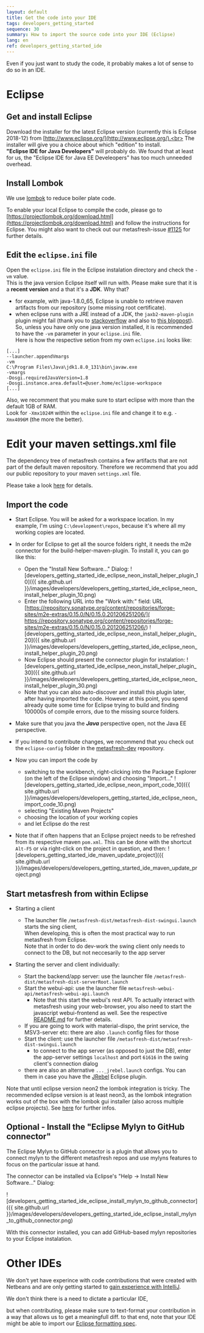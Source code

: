 ```yaml
---
layout: default
title: Get the code into your IDE
tags: developers_getting_started
sequence: 30
summary: How to import the source code into your IDE (Eclipse)
lang: en
ref: developers_getting_started_ide
---
```


Even if you just want to study the code, it probably makes a lot of sense to do so in an IDE.

# Eclipse

## Get and install Eclipse

Download the installer for the latest Eclipse version (currently this is Eclipse 2018-12) from [http://www.eclipse.org/](http://www.eclipse.org/).<br>
The installer will give you a choice about which "edition" to install.<br>
**"Eclipse IDE for Java Developers"** will probably do. We found that at least for us, the "Eclipse IDE for Java EE Develeopers" has too much unneeded overhead.

## Install Lombok

We use [lombok](https://projectlombok.org/) to reduce boiler plate code.

To enable your local Eclipse to compile the code, please go to [https://projectlombok.org/download.html](https://projectlombok.org/download.html) and follow the instructions for Eclipse. You might also want to check out our metasfresh-issue [#1125](https://github.com/metasfresh/metasfresh/issues/1125) for further details.

## Edit the `eclipse.ini` file

Open the `eclipse.ini` file in the Eclipse instalation directory and check the `-vm` value.<br>
This is the java version Eclipse itself will run with. Please make sure that it is a **recent version** and a that it's a **JDK**. Why that?
* for example, with java-1.8.0_65, Eclipse is unable to retrieve maven artifacts from our repository (some missing root certificate).
* when eclipse runs with a JRE instead of a JDK, the `jaxb2-maven-plugin` plugin might fail (thank you to [stackoverflow](https://stackoverflow.com/questions/34173363/errorlistener-missing-when-using-maven-jaxb-plugin-with-eclipse-and-m2e) and also to [this blogpost](http://diggingthroughcode.blogspot.de/2016/05/trouble-with-maven-jaxb2-plugin-and.html)).<br>
So, unless you have only one java version installed, it is recommended to have the `-vm` parameter in your `eclipse.ini` file.<br>
Here is how the respective setion from my own `eclipse.ini` looks like:

```
[...]
--launcher.appendVmargs
-vm
C:\Program Files\Java\jdk1.8.0_131\bin\javaw.exe
-vmargs
-Dosgi.requiredJavaVersion=1.8
-Dosgi.instance.area.default=@user.home/eclipse-workspace
[...]
```

Also, we recomment that you make sure to start eclipse with more than the default 1GB of RAM.<br>
Look for `-Xmx1024M` within the `eclipse.ini` file and change it to e.g. `-Xmx4096M` (the more the better).


# Edit your maven settings.xml file

The dependency tree of metasfresh contains a few artifacts that are not part of the default maven repository.
Therefore we recommend that you add our public repository to your maven `settings.xml` file.

Please take a look [here](getting_started_maven_settings) for details.

## Import the code

* Start Eclipse. You will be asked for a workspace location. In my example, I'm using `C:\development\repos`, because it's where all my working copies are located.
* In order for Eclipse to get all the source folders right, it needs the m2e connector for the build-helper-maven-plugin. To install it, you can go like this:
  - Open the "Install New Software..." Dialog:
![developers_getting_started_ide_eclipse_neon_install_helper_plugin_10]({{ site.github.url }}/images/developers/developers_getting_started_ide_eclipse_neon_install_helper_plugin_10.png)
  - Enter the following URL into the "Work with:" field: URL [https://repository.sonatype.org/content/repositories/forge-sites/m2e-extras/0.15.0/N/0.15.0.201206251206/]( https://repository.sonatype.org/content/repositories/forge-sites/m2e-extras/0.15.0/N/0.15.0.201206251206/)
![developers_getting_started_ide_eclipse_neon_install_helper_plugin_20]({{ site.github.url }}/images/developers/developers_getting_started_ide_eclipse_neon_install_helper_plugin_20.png)
  - Now Eclipse should present the connector plugin for instalation:
![developers_getting_started_ide_eclipse_neon_install_helper_plugin_30]({{ site.github.url }}/images/developers/developers_getting_started_ide_eclipse_neon_install_helper_plugin_30.png)
  - Note that you can also auto-discover and install this plugin later, after having imported the code. However at this point, you spend already quite some time for Eclipse trying to build and finding 100000s of compile errors, due to the missing source folders.
* Make sure that you java the ***Java*** perspective open, not the Java EE perspective.
* If you intend to contribute changes, we recommend that you check out the `eclipse-config` folder in the [metasfresh-dev](https://github.com/metasfresh/metasfresh-dev) repository.
* Now you can import the code by
  - switching to the workbench, right-clicking into the Package Explorer (on the left of the Eclipse window) and choosing "Import..."
![developers_getting_started_ide_eclipse_neon_import_code_10]({{ site.github.url }}/images/developers/developers_getting_started_ide_eclipse_neon_import_code_10.png)
  - selecting "Existing Maven Projects"
  - choosing the location of your working copies
  - and let Eclipse do the rest

* Note that if often happens that an Eclipse project needs to be refreshed from its respective maven `pom.xml`. This can be done with the shortcut `Alt-F5` or via right-click on the project in question, and then:
![developers_getting_started_ide_maven_update_project]({{ site.github.url }}/images/developers/developers_getting_started_ide_maven_update_project.png)


## Start metasfresh from within Eclipse

* Starting a client
  - The launcher file `/metasfresh-dist/metasfresh-dist-swingui.launch` starts the sing client,<br>When developing, this is often the most practical way to run metasfresh from Eclipse.<br>Note that in order to do dev-work the swing client only needs to connect to the DB, but not neccesarily to the app server

* Starting the server and client individually:
  - Start the backend/app server: use the launcher file `/metasfresh-dist/metasfresh-dist-serverRoot.launch`
  - Start the webui-api: use the launcher file `metasfresh-webui-api/metasfresh-webui-api.launch`
    - Note that this start the webui's rest API. To actually interact with metasfresh using your web-browser, you also need to start the javascript webui-frontend as well. See the respective [README.md](https://github.com/metasfresh/metasfresh-webui-frontend/blob/master/README.md) for further details.
  - If you are going to work with material-dispo, the print service, the MSV3-server etc: there are also `.launch` config files for those
  - Start the client: use the launcher file `/metasfresh-dist/metasfresh-dist-swingui.launch`
    - to connect to the app server (as opposed to just the DB), enter the app-server settings `localhost` and port `61616` in the swing client's connection dialog
  - there are also an alternative  `..._jrebel.launch` configs. You can them in case you have the [JRebel](http://zeroturnaround.com/software/jrebel/) Eclipse plugin.


Note that until eclipse version neon2 the lombok integration is tricky.
The recommended eclipse version is at least neon3, as the lombok integration works out of the box with the lombok gui installer (also across multiple eclipse projects). See [here](http://stackoverflow.com/questions/42444457/lombok-does-not-work-for-eclipse-neon) for further infos.

## Optional - Install the "Eclipse Mylyn to GitHub connector"

The Eclipse Mylyn to GitHub connector is a plugin that allows you to connect mylyn to the different metasfresh repos and use mylyns features to focus on the particular issue at hand.

The connector can be installed via Eclipse's "Help -> Install New Software..." Dialog:

![developers_getting_started_ide_eclipse_install_mylyn_to_github_connector]({{ site.github.url }}/images/developers/developers_getting_started_ide_eclipse_install_mylyn_to_github_connector.png)

With this connector installed, you can add GitHub-based mylyn repositories to your Eclipse instalation.

# Other IDEs

We don't yet have experince with code contributions that were created with Netbeans and are only getting started to [gain experience with IntelliJ](https://forum.metasfresh.org/t/development-environment-guide-with-intellij-and-kubernetes/1531).

We don't think there is a need to dictate a particular IDE,

but when contributing, please make sure to text-format your contribution in a way that allows us to get a meaningfull diff.
to that end, note that your IDE might be able to import our [Eclipse formatting spec](https://github.com/metasfresh/metasfresh-dev/blob/master/eclipse-config/eclipse_metas_formatter.xml).
